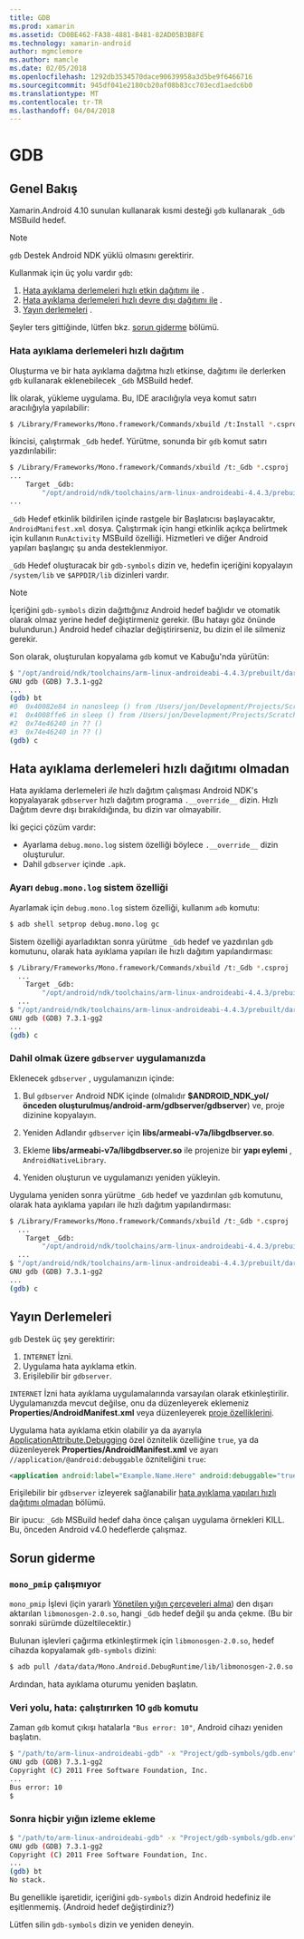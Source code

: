 ```yaml
---
title: GDB
ms.prod: xamarin
ms.assetid: CD0BE462-FA38-4881-B481-82AD05B3B8FE
ms.technology: xamarin-android
author: mgmclemore
ms.author: mamcle
ms.date: 02/05/2018
ms.openlocfilehash: 1292db3534570dace90639958a3d5be9f6466716
ms.sourcegitcommit: 945df041e2180cb20af08b83cc703ecd1aedc6b0
ms.translationtype: MT
ms.contentlocale: tr-TR
ms.lasthandoff: 04/04/2018
---
```

# <a name="gdb"></a>GDB

## <a name="overview"></a>Genel Bakış

Xamarin.Android 4.10 sunulan kullanarak kısmi desteği `gdb` kullanarak `_Gdb` MSBuild hedef. 

> [!NOTE]
> `gdb` Destek Android NDK yüklü olmasını gerektirir.

Kullanmak için üç yolu vardır `gdb`:

1.  [Hata ayıklama derlemeleri hızlı etkin dağıtımı ile](#Debug_Builds_with_Fast_Deployment) .
1.  [Hata ayıklama derlemeleri hızlı devre dışı dağıtımı ile](#Debug_Builds_without_Fast_Deployment) .
1.  [Yayın derlemeleri](#Release_Builds) .


Şeyler ters gittiğinde, lütfen bkz. [sorun giderme](#Troubleshooting) bölümü.

<a name="Debug_Builds_with_Fast_Deployment" />

### <a name="debug-builds-with-fast-deployment"></a>Hata ayıklama derlemeleri hızlı dağıtım

Oluşturma ve bir hata ayıklama dağıtma hızlı etkinse, dağıtımı ile derlerken `gdb` kullanarak eklenebilecek `_Gdb` MSBuild hedef.

İlk olarak, yükleme uygulama. Bu, IDE aracılığıyla veya komut satırı aracılığıyla yapılabilir:

```bash
$ /Library/Frameworks/Mono.framework/Commands/xbuild /t:Install *.csproj
```

İkincisi, çalıştırmak `_Gdb` hedef. Yürütme, sonunda bir `gdb` komut satırı yazdırılabilir:

```bash
$ /Library/Frameworks/Mono.framework/Commands/xbuild /t:_Gdb *.csproj
...
    Target _Gdb:
        "/opt/android/ndk/toolchains/arm-linux-androideabi-4.4.3/prebuilt/darwin-x86/bin/arm-linux-androideabi-gdb" -x "/Users/jon/Development/Projects/Scratch.HelloXamarin20//gdb-symbols/gdb.env"
...
```

`_Gdb` Hedef etkinlik bildirilen içinde rastgele bir Başlatıcısı başlayacaktır, `AndroidManifest.xml` dosya. Çalıştırmak için hangi etkinlik açıkça belirtmek için kullanın `RunActivity` MSBuild özelliği. Hizmetleri ve diğer Android yapıları başlangıç şu anda desteklenmiyor.

`_Gdb` Hedef oluşturacak bir `gdb-symbols` dizin ve, hedefin içeriğini kopyalayın `/system/lib` ve `$APPDIR/lib` dizinleri vardır.


> [!NOTE]
> İçeriğini `gdb-symbols` dizin dağıttığınız Android hedef bağlıdır ve otomatik olarak olmaz yerine hedef değiştirmeniz gerekir. (Bu hatayı göz önünde bulundurun.) Android hedef cihazlar değiştirirseniz, bu dizin el ile silmeniz gerekir.

Son olarak, oluşturulan kopyalama `gdb` komut ve Kabuğu'nda yürütün:

```bash
$ "/opt/android/ndk/toolchains/arm-linux-androideabi-4.4.3/prebuilt/darwin-x86/bin/arm-linux-androideabi-gdb" -x "/Users/jon/Development/Projects/Scratch.HelloXamarin20//gdb-symbols/gdb.env"
GNU gdb (GDB) 7.3.1-gg2
...
(gdb) bt
#0  0x40082e84 in nanosleep () from /Users/jon/Development/Projects/Scratch.HelloXamarin20/gdb-symbols/libc.so
#1  0x4008ffe6 in sleep () from /Users/jon/Development/Projects/Scratch.HelloXamarin20/gdb-symbols/libc.so
#2  0x74e46240 in ?? ()
#3  0x74e46240 in ?? ()
(gdb) c
```

<a name="Debug_Builds_without_Fast_Deployment" />

## <a name="debug-builds-without-fast-deployment"></a>Hata ayıklama derlemeleri hızlı dağıtımı olmadan

Hata ayıklama derlemeleri *ile* hızlı dağıtım çalışması Android NDK's kopyalayarak `gdbserver` hızlı dağıtım programa `.__override__` dizin. Hızlı Dağıtım devre dışı bırakıldığında, bu dizin var olmayabilir.

İki geçici çözüm vardır:

-   Ayarlama `debug.mono.log` sistem özelliği böylece `.__override__` dizin oluşturulur.
-   Dahil `gdbserver` içinde `.apk`.

### <a name="setting-the-debugmonolog-system-property"></a>Ayarı `debug.mono.log` sistem özelliği

Ayarlamak için `debug.mono.log` sistem özelliği, kullanım `adb` komutu:

```bash
$ adb shell setprop debug.mono.log gc
```

Sistem özelliği ayarladıktan sonra yürütme `_Gdb` hedef ve yazdırılan `gdb` komutunu, olarak hata ayıklama yapıları ile hızlı dağıtım yapılandırması:

```bash
$ /Library/Frameworks/Mono.framework/Commands/xbuild /t:_Gdb *.csproj
  ...
    Target _Gdb:
        "/opt/android/ndk/toolchains/arm-linux-androideabi-4.4.3/prebuilt/darwin-x86/bin/arm-linux-androideabi-gdb" -x "/Users/jon/Development/Projects/Scratch.HelloXamarin20//gdb-symbols/gdb.env"
  ...
$ "/opt/android/ndk/toolchains/arm-linux-androideabi-4.4.3/prebuilt/darwin-x86/bin/arm-linux-androideabi-gdb" -x "/Users/jon/Development/Projects/Scratch.HelloXamarin20//gdb-symbols/gdb.env"
GNU gdb (GDB) 7.3.1-gg2
...
(gdb) c
```


### <a name="including-gdbserver-in-your-app"></a>Dahil olmak üzere `gdbserver` uygulamanızda

Eklenecek `gdbserver` , uygulamanızın içinde:

1. Bul `gdbserver` Android NDK içinde (olmalıdır **$ANDROID\_NDK\_yol/önceden oluşturulmuş/android-arm/gdbserver/gdbserver**) ve, proje dizinine kopyalayın.

2. Yeniden Adlandır `gdbserver` için **libs/armeabi-v7a/libgdbserver.so**.

3. Ekleme **libs/armeabi-v7a/libgdbserver.so** ile projenize bir **yapı eylemi** , `AndroidNativeLibrary`.

4. Yeniden oluşturun ve uygulamanızı yeniden yükleyin.

Uygulama yeniden sonra yürütme `_Gdb` hedef ve yazdırılan `gdb` komutunu, olarak hata ayıklama yapıları ile hızlı dağıtım yapılandırması:

```bash
$ /Library/Frameworks/Mono.framework/Commands/xbuild /t:_Gdb *.csproj
  ...
    Target _Gdb:
        "/opt/android/ndk/toolchains/arm-linux-androideabi-4.4.3/prebuilt/darwin-x86/bin/arm-linux-androideabi-gdb" -x "/Users/jon/Development/Projects/Scratch.HelloXamarin20//gdb-symbols/gdb.env"
  ...
$ "/opt/android/ndk/toolchains/arm-linux-androideabi-4.4.3/prebuilt/darwin-x86/bin/arm-linux-androideabi-gdb" -x "/Users/jon/Development/Projects/Scratch.HelloXamarin20//gdb-symbols/gdb.env"
GNU gdb (GDB) 7.3.1-gg2
...
(gdb) c
```

<a name="Release_Builds" />

## <a name="release-builds"></a>Yayın Derlemeleri

`gdb` Destek üç şey gerektirir:

1.  `INTERNET` İzni.
2.  Uygulama hata ayıklama etkin.
3.  Erişilebilir bir `gdbserver`.

`INTERNET` İzni hata ayıklama uygulamalarında varsayılan olarak etkinleştirilir. Uygulamanızda mevcut değilse, onu da düzenleyerek eklemeniz **Properties/AndroidManifest.xml** veya düzenleyerek [proje özelliklerini](https://developer.xamarin.com/recipes/android/general/projects/add_permissions_to_android_manifest/).

Uygulama hata ayıklama etkin olabilir ya da ayarıyla [ApplicationAttribute.Debugging](https://developer.xamarin.com/api/property/Android.App.ApplicationAttribute.Debuggable/) özel öznitelik özelliğine `true`, ya da düzenleyerek **Properties/AndroidManifest.xml** ve ayarı `//application/@android:debuggable` özniteliğini `true`:

```xml
<application android:label="Example.Name.Here" android:debuggable="true">
```

Erişilebilir bir `gdbserver` izleyerek sağlanabilir [hata ayıklama yapıları hızlı dağıtımı olmadan](#Debug_Builds_without_Fast_Deployment) bölümü.

Bir ipucu: `_Gdb` MSBuild hedef daha önce çalışan uygulama örnekleri KILL. Bu, önceden Android v4.0 hedeflerde çalışmaz.

<a name="Troubleshooting" />

## <a name="troubleshooting"></a>Sorun giderme

### <a name="monopmip-doesnt-work"></a>`mono_pmip` çalışmıyor

`mono_pmip` İşlevi (için yararlı [Yönetilen yığın çerçeveleri alma](http://www.mono-project.com/docs/debug+profile/debug/#debugging-with-gdb)) den dışarı aktarılan `libmonosgen-2.0.so`, hangi `_Gdb` hedef değil şu anda çekme. (Bu bir sonraki sürümde düzeltilecektir.)

Bulunan işlevleri çağırma etkinleştirmek için `libmonosgen-2.0.so`, hedef cihazda kopyalamak `gdb-symbols` dizini:

```bash
$ adb pull /data/data/Mono.Android.DebugRuntime/lib/libmonosgen-2.0.so Project/gdb-symbols
```

Ardından, hata ayıklama oturumu yeniden başlatın.

### <a name="bus-error-10-when-running-the-gdb-command"></a>Veri yolu, hata: çalıştırırken 10 `gdb` komutu

Zaman `gdb` komut çıkışı hatalarla `"Bus error: 10"`, Android cihazı yeniden başlatın.

```bash
$ "/path/to/arm-linux-androideabi-gdb" -x "Project/gdb-symbols/gdb.env"
GNU gdb (GDB) 7.3.1-gg2
Copyright (C) 2011 Free Software Foundation, Inc.
...
Bus error: 10
$
```

### <a name="no-stack-trace-after-attach"></a>Sonra hiçbir yığın izleme ekleme

```bash
$ "/path/to/arm-linux-androideabi-gdb" -x "Project/gdb-symbols/gdb.env"
GNU gdb (GDB) 7.3.1-gg2
Copyright (C) 2011 Free Software Foundation, Inc.
...
(gdb) bt
No stack.
```

Bu genellikle işaretidir, içeriğini `gdb-symbols` dizin Android hedefiniz ile eşitlenmemiş. (Android hedef değiştirdiniz?)

Lütfen silin `gdb-symbols` dizin ve yeniden deneyin.
